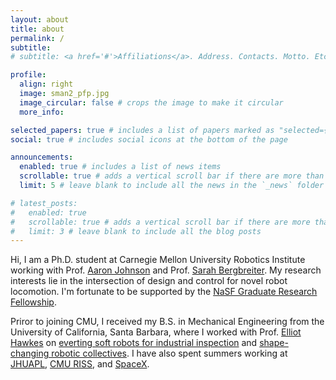 ```yaml
---
layout: about
title: about
permalink: /
subtitle:
# subtitle: <a href='#'>Affiliations</a>. Address. Contacts. Motto. Etc.

profile:
  align: right
  image: sman2_pfp.jpg
  image_circular: false # crops the image to make it circular
  more_info: 

selected_papers: true # includes a list of papers marked as "selected={true}"
social: true # includes social icons at the bottom of the page

announcements:
  enabled: true # includes a list of news items
  scrollable: true # adds a vertical scroll bar if there are more than 3 news items
  limit: 5 # leave blank to include all the news in the `_news` folder

# latest_posts:
#   enabled: true
#   scrollable: true # adds a vertical scroll bar if there are more than 3 new posts items
#   limit: 3 # leave blank to include all the blog posts
---
```


<!-- Write your biography here. Tell the world about yourself. Link to your favorite [subreddit](http://reddit.com). You can put a picture in, too. The code is already in, just name your picture `prof_pic.jpg` and put it in the `img/` folder.

Put your address / P.O. box / other info right below your picture. You can also disable any of these elements by editing `profile` property of the YAML header of your `_pages/about.md`. Edit `_bibliography/papers.bib` and Jekyll will render your [publications page](/al-folio/publications/) automatically.

Link to your social media connections, too. This theme is set up to use [Font Awesome icons](https://fontawesome.com/) and [Academicons](https://jpswalsh.github.io/academicons/), like the ones below. Add your Facebook, Twitter, LinkedIn, Google Scholar, or just disable all of them. -->

Hi, I am a Ph.D. student at Carnegie Mellon University Robotics Institute working with Prof. [Aaron Johnson](https://www.meche.engineering.cmu.edu/directory/bios/johnson-aaron.html) and Prof. [Sarah Bergbreiter](https://www.meche.engineering.cmu.edu/directory/bios/bergbreiter-sarah.html). My research interests lie in the intersection of design and control for novel robot locomotion. I'm fortunate to be supported by the [NaSF Graduate Research Fellowship](https://www.nsfgrfp.org/). 

Priror to joining CMU, I received my B.S. in Mechanical Engineering from the University of California, Santa Barbara, where I worked with Prof. [Elliot Hawkes](https://www.hawkeslab.com/) on [everting soft robots for industrial inspection](https://ieeexplore.ieee.org/abstract/document/10758775) and [shape-changing robotic collectives](https://www.science.org/doi/10.1126/science.ads7942). I have also spent summers working at [JHUAPL](https://www.jhuapl.edu/), [CMU RISS](https://riss.ri.cmu.edu/), and [SpaceX](https://www.spacex.com/).
